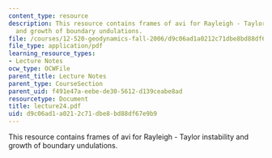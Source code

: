 ```yaml
---
content_type: resource
description: This resource contains frames of avi for Rayleigh - Taylor instability
  and growth of boundary undulations.
file: /courses/12-520-geodynamics-fall-2006/d9c06ad1a0212c71dbe8bd88df67e9b9_lecture24.pdf
file_type: application/pdf
learning_resource_types:
- Lecture Notes
ocw_type: OCWFile
parent_title: Lecture Notes
parent_type: CourseSection
parent_uid: f491e47a-eebe-de30-5612-d139ceabe8ad
resourcetype: Document
title: lecture24.pdf
uid: d9c06ad1-a021-2c71-dbe8-bd88df67e9b9
---
```

This resource contains frames of avi for Rayleigh - Taylor instability and growth of boundary undulations.

